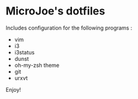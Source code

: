 # MicroJoe's dotfiles

Includes configuration for the following programs :

 * vim
 * i3
 * i3status
 * dunst
 * oh-my-zsh theme
 * git
 * urxvt

Enjoy!
